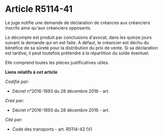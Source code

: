 # Article R5114-41

Le juge notifie une demande de déclaration de créances aux créanciers inscrits ainsi qu'aux créanciers opposants.

Le décompte est produit par conclusions d'avocat, dans les quinze jours suivant la demande qui en est faite. A défaut, le
créancier est déchu du bénéfice de sa sûreté pour la distribution du prix de vente. Si sa déclaration est tardive, il peut
toutefois prétendre à la répartition du solde éventuel.

Elle comprend toutes les pièces justificatives utiles.

**Liens relatifs à cet article**

_Codifié par_:

  - Décret n°2016-1893 du 28 décembre 2016 - art.

_Créé par_:

  - Décret n°2016-1893 du 28 décembre 2016 - art.

_Cité par_:

  - Code des transports - art. R5114-42 (V)
